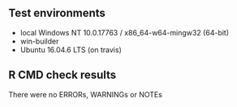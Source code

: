 ## Test environments
* local Windows NT 10.0.17763 / x86_64-w64-mingw32 (64-bit)
* win-builder
* Ubuntu 16.04.6 LTS (on travis)

## R CMD check results
There were no ERRORs, WARNINGs or NOTEs
